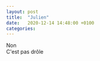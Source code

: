 ```yaml
---
layout: post
title:  "Julien"
date:   2020-12-14 14:48:00 +0100
categories: 
---
```

Non<br />
C'est pas drôle